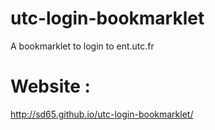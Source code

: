 utc-login-bookmarklet
=====================

A bookmarklet to login to ent.utc.fr

# Website :
http://sd65.github.io/utc-login-bookmarklet/
